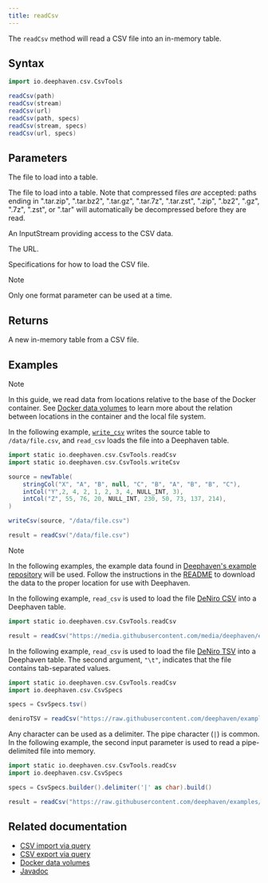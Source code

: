 ```yaml
---
title: readCsv
---
```


The `readCsv` method will read a CSV file into an in-memory table.

## Syntax

```groovy skip-test
import io.deephaven.csv.CsvTools

readCsv(path)
readCsv(stream)
readCsv(url)
readCsv(path, specs)
readCsv(stream, specs)
readCsv(url, specs)
```

## Parameters

<ParamTable>
<Param name="path" type="String">

The file to load into a table.

</Param>
<Param name="path" type="Path">

The file to load into a table. Note that compressed files _are_ accepted: paths ending in ".tar.zip", ".tar.bz2", ".tar.gz", ".tar.7z", ".tar.zst", ".zip", ".bz2", ".gz", ".7z", ".zst", or ".tar" will automatically be decompressed before they are read.

</Param>
<Param name="stream" type="InputStream">

An InputStream providing access to the CSV data.

</Param>
<Param name="url" type="URL">

The URL.

</Param>

<Param name="specs" type="io.deephaven.csv.CsvSpecs">

Specifications for how to load the CSV file.

</Param>
</ParamTable>

> [!NOTE]
> Only one format parameter can be used at a time.

## Returns

A new in-memory table from a CSV file.

## Examples

> [!NOTE]
> In this guide, we read data from locations relative to the base of the Docker container. See [Docker data volumes](../../../conceptual/docker-data-volumes.md) to learn more about the relation between locations in the container and the local file system.

In the following example, [`write_csv`](./writeCsv.md) writes the source table to `/data/file.csv`, and `read_csv` loads the file into a Deephaven table.

```groovy order=source,result
import static io.deephaven.csv.CsvTools.readCsv
import static io.deephaven.csv.CsvTools.writeCsv

source = newTable(
    stringCol("X", "A", "B", null, "C", "B", "A", "B", "B", "C"),
    intCol("Y",2, 4, 2, 1, 2, 3, 4, NULL_INT, 3),
    intCol("Z", 55, 76, 20, NULL_INT, 230, 50, 73, 137, 214),
)

writeCsv(source, "/data/file.csv")

result = readCsv("/data/file.csv")
```

> [!NOTE]
> In the following examples, the example data found in [Deephaven's example repository](https://github.com/deephaven/examples) will be used. Follow the instructions in the [README](https://github.com/deephaven/examples/blob/main/README.md) to download the data to the proper location for use with Deephaven.

In the following example, `read_csv` is used to load the file [DeNiro CSV](https://media.githubusercontent.com/media/deephaven/examples/main/DeNiro/csv/deniro.csv) into a Deephaven table.

```groovy
import static io.deephaven.csv.CsvTools.readCsv

result = readCsv("https://media.githubusercontent.com/media/deephaven/examples/main/DeNiro/csv/deniro.csv")
```

In the following example, `read_csv` is used to load the file [DeNiro TSV](https://raw.githubusercontent.com/deephaven/examples/main/DeNiro/csv/deniro.tsv) into a Deephaven table. The second argument, `"\t"`, indicates that the file contains tab-separated values.

```groovy
import static io.deephaven.csv.CsvTools.readCsv
import io.deephaven.csv.CsvSpecs

specs = CsvSpecs.tsv()

deniroTSV = readCsv("https://raw.githubusercontent.com/deephaven/examples/main/DeNiro/csv/deniro.tsv", specs)
```

Any character can be used as a delimiter. The pipe character (`|`) is common. In the following example, the second input parameter is used to read a pipe-delimited file into memory.

```groovy
import static io.deephaven.csv.CsvTools.readCsv
import io.deephaven.csv.CsvSpecs

specs = CsvSpecs.builder().delimiter('|' as char).build()

result = readCsv("https://raw.githubusercontent.com/deephaven/examples/main/DeNiro/csv/deniro.psv", specs)
```

## Related documentation

- [CSV import via query](../../../how-to-guides/csv-import.md)
- [CSV export via query](../../../how-to-guides/csv-export.md)
- [Docker data volumes](../../../conceptual/docker-data-volumes.md)
- [Javadoc](https://deephaven.io/core/javadoc/io/deephaven/csv/CsvTools.html#readCsv(java.nio.file.Path))
